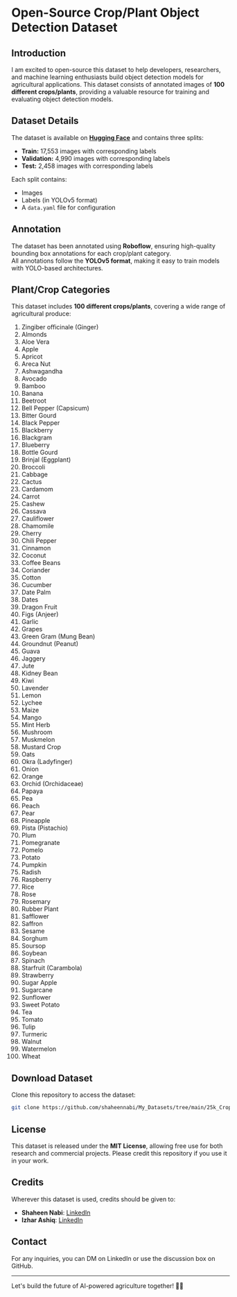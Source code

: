 # Open-Source Crop/Plant Object Detection Dataset

## Introduction
I am excited to open-source this dataset to help developers, researchers, and machine learning enthusiasts build object detection models for agricultural applications. This dataset consists of annotated images of **100 different crops/plants**, providing a valuable resource for training and evaluating object detection models.

## Dataset Details
The dataset is available on **[Hugging Face](https://huggingface.co/datasets/devshaheen/100_crops_plants_object_detection_25k_image_dataset)** and contains three splits:
- **Train:** 17,553 images with corresponding labels
- **Validation:** 4,990 images with corresponding labels
- **Test:** 2,458 images with corresponding labels

Each split contains:
- Images
- Labels (in YOLOv5 format)
- A `data.yaml` file for configuration

## Annotation
The dataset has been annotated using **Roboflow**, ensuring high-quality bounding box annotations for each crop/plant category.  
All annotations follow the **YOLOv5 format**, making it easy to train models with YOLO-based architectures.  

## Plant/Crop Categories
This dataset includes **100 different crops/plants**, covering a wide range of agricultural produce:

1. Zingiber officinale (Ginger)  
2. Almonds  
3. Aloe Vera  
4. Apple  
5. Apricot  
6. Areca Nut  
7. Ashwagandha  
8. Avocado  
9. Bamboo  
10. Banana  
11. Beetroot  
12. Bell Pepper (Capsicum)  
13. Bitter Gourd  
14. Black Pepper  
15. Blackberry  
16. Blackgram  
17. Blueberry  
18. Bottle Gourd  
19. Brinjal (Eggplant)  
20. Broccoli  
21. Cabbage  
22. Cactus  
23. Cardamom  
24. Carrot  
25. Cashew  
26. Cassava  
27. Cauliflower  
28. Chamomile  
29. Cherry  
30. Chili Pepper  
31. Cinnamon  
32. Coconut  
33. Coffee Beans  
34. Coriander  
35. Cotton  
36. Cucumber  
37. Date Palm  
38. Dates  
39. Dragon Fruit  
40. Figs (Anjeer)  
41. Garlic  
42. Grapes  
43. Green Gram (Mung Bean)  
44. Groundnut (Peanut)  
45. Guava  
46. Jaggery  
47. Jute  
48. Kidney Bean  
49. Kiwi  
50. Lavender  
51. Lemon  
52. Lychee  
53. Maize  
54. Mango  
55. Mint Herb  
56. Mushroom  
57. Muskmelon  
58. Mustard Crop  
59. Oats  
60. Okra (Ladyfinger)  
61. Onion  
62. Orange  
63. Orchid (Orchidaceae)  
64. Papaya  
65. Pea  
66. Peach  
67. Pear  
68. Pineapple  
69. Pista (Pistachio)  
70. Plum  
71. Pomegranate  
72. Pomelo  
73. Potato  
74. Pumpkin  
75. Radish  
76. Raspberry  
77. Rice  
78. Rose  
79. Rosemary  
80. Rubber Plant  
81. Safflower  
82. Saffron  
83. Sesame  
84. Sorghum  
85. Soursop  
86. Soybean  
87. Spinach  
88. Starfruit (Carambola)  
89. Strawberry  
90. Sugar Apple  
91. Sugarcane  
92. Sunflower  
93. Sweet Potato  
94. Tea  
95. Tomato  
96. Tulip  
97. Turmeric  
98. Walnut  
99. Watermelon  
100. Wheat  

## Download Dataset
Clone this repository to access the dataset:
   ```bash
   git clone https://github.com/shaheennabi/My_Datasets/tree/main/25k_Crops_Plants_object_detection_dataset_open-source
   ```

## License
This dataset is released under the **MIT License**, allowing free use for both research and commercial projects. Please credit this repository if you use it in your work.

## Credits
Wherever this dataset is used, credits should be given to:
- **Shaheen Nabi**: [LinkedIn](https://www.linkedin.com/in/shaheennabi/)
- **Izhar Ashiq**: [LinkedIn](https://in.linkedin.com/in/izharashiq)

## Contact
For any inquiries, you can DM on LinkedIn or use the discussion box on GitHub.

---
Let's build the future of AI-powered agriculture together! 🚀🌱

